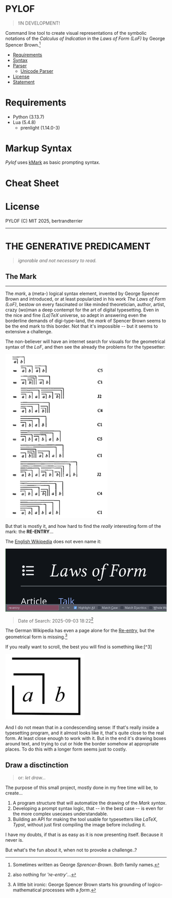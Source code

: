 PYLOF
==================================================

> !IN DEVELOPMENT!

Command line tool to create visual representations of the symbolic notations of the *Calculus of Indication* in the *Laws of Form (LoF)* by George Spencer Brown.[^1]


- [Requirements](#requirements)
- [Syntax](#markup-syntax)
- [Parser](#parser)
    - [Unicode Parser](#unicode-parser)
- [License](#license)
- [Statement](#the-generative-predicament)


# Requirements
- Python (3.13.7)
- Lua (5.4.8)
    - prenlight (1.14.0-3)



# Markup Syntax
*Pylof* uses [kMark](https://github.com/bertrandterrier/kmark) as basic prompting syntax.



# Cheat Sheet



# License
PYLOF (C) MIT 2025, bertrandterrier


---


THE GENERATIVE PREDICAMENT
==================================================

> *ignorable and not necessary to read.*


## The Mark
--------------------------------------------------

The *mark*, a (meta-) logical syntax element, invented by George Spencer Brown and introduced, or at least popularized in his work *The Laws of Form (LoF)*, bestow on every fascinated or like minded theoretician, author, artist, crazy (wo)man a deep contempt for the art of digital typesetting. Even in the nice and fine *(La)TeX* universe, so adept in answering even the borderline demands of digi-type-land, the *mark* of Spencer Brown seems to be the end mark to this border. Not that it's impossible -- but it seems to extensive a challenge.

The non-believer will have an internet search for visuals for the geometrical syntax of the *LoF*, and then see the already the problems for the typesetter:

![LoF Rules](assets/lof-rules_large.png)

But that is mostly it, and how hard to find the *really* interesting form of the mark: the **RE-ENTRY**...

The [English Wikipedia](https://en.wikipedia.com/Laws_of_Form) does not even name it:

![LoF Rules](assets/lof-wikiEN_nothing.png)

> Date of Search: 2025-09-03 18:22[^1a]

The German Wikipedia has even a page alone for the [Re-entry](https://de.wikipedia.com/Reentry), but the geometrical form is missing.[^2]

If you really want to scroll, the best you will find is something like:[^3]

![Re-entry Reproduction](assets/lof-imitation.png)

And I do not mean that in a condescending sense: If that's really inside a typesetting program, and it almost looks like it, that's quite close to the real form. At least close enough to work with it. But in the end it's drawing boxes around text, and trying to cut or hide the border somehow at appropriate places. To do this with a longer form seems just to costly.


Draw a disctinction
--------------------------------------------------
> or: *let draw...*

The purpose of this small project, mostly done in my free time will be, to create...

1. A program structure that will automatize the drawing of the *Mark syntax*.
2. Developing a prompt syntax logic, that -- in the best case -- is even for the more complex usecases understandable.
3. Building an API for making the tool usable for typesetters like *LaTeX*, *Typst*, without just first compiling the image before including it.

I have my doubts, if that is as easy as it is now presenting itself. Because it never is. 

But what's the fun about it, when not to provoke a challenge..?

[^1]: Sometimes written as George *Sprencer-Brown*. Both family names. 
[^1a]: also nothing for *'re-entry'*...
[^2]: A little bit ironic: George Spencer Brown starts his grounding of logico-mathematical processes with a *form*.
